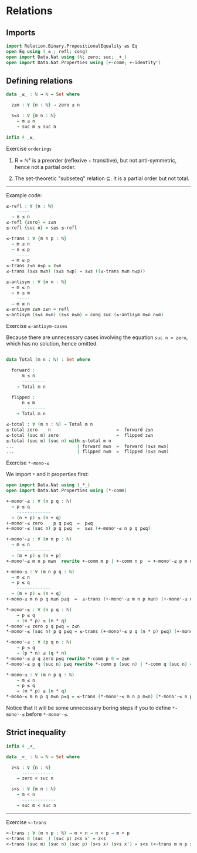 # Relations

## Imports

```agda
import Relation.Binary.PropositionalEquality as Eq
open Eq using (_≡_; refl; cong)
open import Data.Nat using (ℕ; zero; suc; _+_)
open import Data.Nat.Properties using (+-comm; +-identityʳ)
```

## Defining relations

```agda
data _≤_ : ℕ → ℕ → Set where

  z≤n : ∀ {n : ℕ} → zero ≤ n

  s≤s : ∀ {m n : ℕ}
    → m ≤ n
    → suc m ≤ suc n

infix 4 _≤_
```

Exercise `orderings`

1. R = ℕ² is a preorder (reflexive + transitive), but not anti-symmetric, hence not a partial order.

1. The set-theoretic "subseteq" relation ⊆. It is a partial order but not total.

---

Example code:

```agda
≤-refl : ∀ {n : ℕ}
    -----
  → n ≤ n
≤-refl {zero} = z≤n
≤-refl {suc n} = s≤s ≤-refl

≤-trans : ∀ {m n p : ℕ}
  → m ≤ n
  → n ≤ p
    -----
  → m ≤ p
≤-trans z≤n n≤p = z≤n
≤-trans (s≤s m≤n) (s≤s n≤p) = s≤s ((≤-trans m≤n n≤p))

≤-antisym : ∀ {m n : ℕ}
  → m ≤ n
  → n ≤ m
    -----
  → m ≡ n
≤-antisym z≤n z≤n = refl
≤-antisym (s≤s m≤n) (s≤s n≤m) = cong suc (≤-antisym m≤n n≤m)
```

Exercise `≤-antisym-cases`

Because there are unnecessary cases involving the equation `suc n = zero`, which has no solution, hence omitted.

```agda

data Total (m n : ℕ) : Set where

  forward :
      m ≤ n
      ---------
    → Total m n

  flipped :
      n ≤ m
      ---------
    → Total m n

≤-total : ∀ (m n : ℕ) → Total m n
≤-total zero    n                         =  forward z≤n
≤-total (suc m) zero                      =  flipped z≤n
≤-total (suc m) (suc n) with ≤-total m n
...                        | forward m≤n  =  forward (s≤s m≤n)
...                        | flipped n≤m  =  flipped (s≤s n≤m)
```

Exercise `*-mono-≤`

We import `*` and it properties first:
```agda
open import Data.Nat using (_*_)
open import Data.Nat.Properties using (*-comm)
```

```agda
+-monoʳ-≤ : ∀ (n p q : ℕ)
  → p ≤ q
    -------------
  → (n + p) ≤ (n + q)
+-monoʳ-≤ zero    p q p≤q  =  p≤q
+-monoʳ-≤ (suc n) p q p≤q  =  s≤s (+-monoʳ-≤ n p q p≤q)

+-monoˡ-≤ : ∀ (m n p : ℕ)
  → m ≤ n
    -------------
  → (m + p) ≤ (n + p)
+-monoˡ-≤ m n p m≤n  rewrite +-comm m p | +-comm n p  = +-monoʳ-≤ p m n m≤n

+-mono-≤ : ∀ (m n p q : ℕ)
  → m ≤ n
  → p ≤ q
    -------------
  → (m + p) ≤ (n + q)
+-mono-≤ m n p q m≤n p≤q  =  ≤-trans (+-monoˡ-≤ m n p m≤n) (+-monoʳ-≤ n p q p≤q)

*-monoʳ-≤ : ∀ (n p q : ℕ) 
    → p ≤ q 
    → (n * p) ≤ (n * q)
*-monoʳ-≤ zero p q p≤q = z≤n
*-monoʳ-≤ (suc n) p q p≤q = ≤-trans (+-monoˡ-≤ p q (n * p) p≤q) (+-mono-≤ q q (n * p) (n * q) ≤-refl (*-monoʳ-≤ n p q p≤q))

*-monoˡ-≤ : ∀ (p q n : ℕ) 
    → p ≤ q 
    → (p * n) ≤ (q * n)
*-monoˡ-≤ p q zero p≤q rewrite *-comm p 0 = z≤n
*-monoˡ-≤ p q (suc n) p≤q rewrite *-comm p (suc n) | *-comm q (suc n) = *-monoʳ-≤ (suc n) p q p≤q

*-mono-≤ : ∀ (m n p q : ℕ) 
    → m ≤ n 
    → p ≤ q 
    → (m * p) ≤ (n * q)
*-mono-≤ m n p q m≤n p≤q = ≤-trans (*-monoˡ-≤ m n p m≤n) (*-monoʳ-≤ n p q p≤q)
```

Notice that it will be some unnecessary boring steps if you to define `*-monoˡ-≤` before `*-monoʳ-≤`.

## Strict inequality

```agda
infix 4 _<_

data _<_ : ℕ → ℕ → Set where

  z<s : ∀ {n : ℕ}
      ------------
    → zero < suc n

  s<s : ∀ {m n : ℕ}
    → m < n
      -------------
    → suc m < suc n
```

---

Exercise `<-trans`

```agda
<-trans : ∀ (m n p : ℕ) → m < n → n < p → m < p
<-trans 0 (suc _) (suc p) z<s x' = z<s
<-trans (suc m) (suc n) (suc p) (s<s x) (s<s x') = s<s (<-trans m n p x x')
```